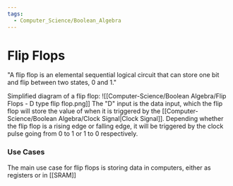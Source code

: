 ```yaml
---
tags:
  - Computer_Science/Boolean_Algebra
---
```

# Flip Flops
"A flip flop is an elemental sequential logical circuit that can store one bit and flip between two states, 0 and 1."

Simplified diagram of a flip flop:
![[Computer-Science/Boolean Algebra/Flip Flops - D type flip flop.png]]
The "D" input is the data input, which the flip flop will store the value of when it is triggered by the [[Computer-Science/Boolean Algebra/Clock Signal|Clock Signal]]. Depending whether the flip flop is a rising edge or falling edge, it will be triggered by the clock pulse going from 0 to 1 or 1 to 0 respectively.

### Use Cases
The main use case for flip flops is storing data in computers, either as registers or in [[SRAM]]